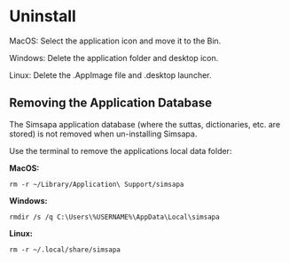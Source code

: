 # Uninstall

MacOS: Select the application icon and move it to the Bin.

Windows: Delete the application folder and desktop icon.

Linux: Delete the .AppImage file and .desktop launcher.

## Removing the Application Database

The Simsapa application database (where the suttas, dictionaries, etc. are stored) is not removed when un-installing Simsapa.

Use the terminal to remove the applications local data folder:

**MacOS:**

``` shell
rm -r ~/Library/Application\ Support/simsapa
```

**Windows:**

``` shell
rmdir /s /q C:\Users\%USERNAME%\AppData\Local\simsapa
```

**Linux:**

``` shell
rm -r ~/.local/share/simsapa
```

